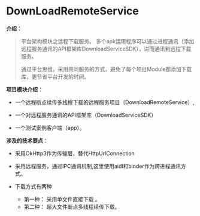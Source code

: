 # DownLoadRemoteService

**介绍**：
>平台架构模块之远程下载服务。 多个apk运用程序可以通过进程通讯（添加远程服务通讯的API框架库DownloadServiceSDK），进而通讯到远程下载服务。
>
> 通过平台思维，采用共同服务的方式，避免了每个项目Module都添加下载库，更节省平台开发的时间。

**项目模块介绍**：

- 一个远程断点续传多线程下载的远程服务项目（DownloadRemoteService）,

- 一个对远程服务通讯的API框架库（DownloadServiceSDK）

- 一个测试案例客户端（app）。


**涉及的技术要点**：

- 采用OkHttp3作为传输层，替代HttpUrlConnection
- 采用远程服务，通过IPC通讯机制,这里使用aidl和binder作为跨进程通讯方式。

- 下载方式有两种

   - 第一种： 采用单文件直接下载 。
   - 第二种： 超大文件断点多线程续传下载。





